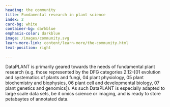 ```yaml
---
heading: the community
title: Fundamental research in plant science
index: 2
card-bg: white
container-bg: darkblue
emphasis-color: darkblue
image: /images/community.svg
learn-more-link: content/learn-more/the-community.html
text-position: right

---
```


DataPLANT is primarily geared towards the needs of fundamental plant research (e.g. those represented by the DFG categories 2.12-[01 evolution and systematics of plants and fungi, 04 plant physiology, 05 plant biochemistry and biophysics, 06 plant cell and developmental biology, 07 plant genetics and genomics]). As such DataPLANT is especially adapted to large scale data sets, be it omics science or imaging, and is ready to store petabaytes of annotated data.
